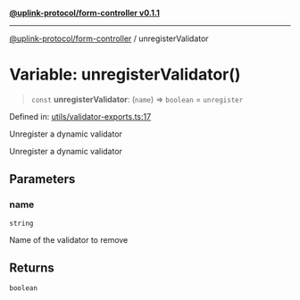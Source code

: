 [**@uplink-protocol/form-controller v0.1.1**](../README.md)

***

[@uplink-protocol/form-controller](../globals.md) / unregisterValidator

# Variable: unregisterValidator()

> `const` **unregisterValidator**: (`name`) => `boolean` = `unregister`

Defined in: [utils/validator-exports.ts:17](https://github.com/jmkcoder/uplink-protocol-form-controller/blob/8991786ca293392fbb1434d450f2a292fb340f1d/src/utils/validator-exports.ts#L17)

Unregister a dynamic validator

Unregister a dynamic validator

## Parameters

### name

`string`

Name of the validator to remove

## Returns

`boolean`
